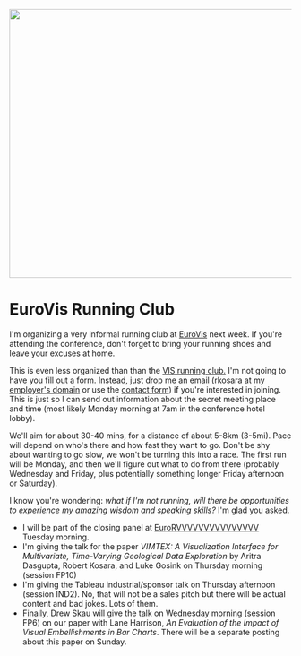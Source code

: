 <p align="center"><img src="https://media.eagereyes.org/wp-content/uploads/2014/11/VIS-Social-Run.jpg" alt="" width="640" height="480" /></p>

# EuroVis Running Club

I'm organizing a very informal running club at <a href="http://www.eurovis2015.it/">EuroVis</a> next week. If you're attending the conference, don't forget to bring your running shoes and leave your excuses at home.

This is even less organized than than the <a href="/blog/2014/vis-2014-monday">VIS running club.</a> I'm not going to have you fill out a form. Instead, just drop me an email (rkosara at my <a href="http://tableau.com/">employer's domain</a> or use the <a href="/contact">contact form</a>) if you're interested in joining. This is just so I can send out information about the secret meeting place and time (most likely Monday morning at 7am in the conference hotel lobby).

We'll aim for about 30-40 mins, for a distance of about 5-8km (3-5mi). Pace will depend on who's there and how fast they want to go. Don't be shy about wanting to go slow, we won't be turning this into a race. The first run will be Monday, and then we'll figure out what to do from there (probably Wednesday and Friday, plus potentially something longer Friday afternoon or Saturday).

I know you're wondering: <em>what if I'm not running, will there be opportunities to experience my amazing wisdom and speaking skills?</em> I'm glad you asked.

<ul>
    <li>I will be part of the closing panel at <a href="http://www.eurorvvv.org/program/">EuroRVVVVVVVVVVVVVVV</a> Tuesday morning.</li>
    <li>I'm giving the talk for the paper <i>VIMTEX: A Visualization Interface for Multivariate, Time-Varying Geological Data Exploration</i> by Aritra Dasgupta, Robert Kosara, and Luke Gosink on Thursday morning (session FP10)</li>
    <li>I'm giving the Tableau industrial/sponsor talk on Thursday afternoon (session IND2). No, that will not be a sales pitch but there will be actual content and bad jokes. Lots of them.</li>
    <li>Finally, Drew Skau will give the talk on Wednesday morning (session FP6) on our paper with Lane Harrison, <i>An Evaluation of the Impact of Visual Embellishments in Bar Charts</i>. There will be a separate posting about this paper on Sunday.</li>
</ul>
